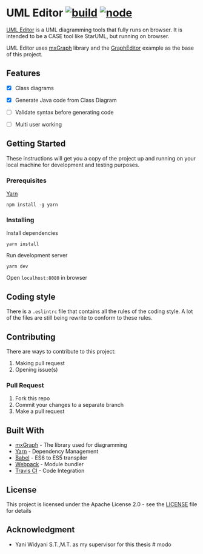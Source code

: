 # UML Editor  [![build](https://travis-ci.org/davidkwan95/uml-editor.svg?branch=master)]() [![node](https://img.shields.io/badge/Node.js-8.4.0-green.svg)]()

[UML Editor](https://davidkwan95.github.io/uml-editor) is a UML diagramming tools that fully runs on browser. It is intended to be a CASE tool like StarUML, but running on browser.

UML Editor uses [mxGraph](https://github.com/jgraph/mxgraph) library and the [GraphEditor](https://github.com/jgraph/mxgraph/tree/master/javascript/examples/grapheditor) example as the base of this project.


## Features
- [x] Class diagrams
- [x] Generate Java code from Class Diagram
- [ ] Validate syntax before generating code
- [ ] Multi user working


## Getting Started

These instructions will get you a copy of the project up and running on your local machine for development and testing purposes.

### Prerequisites

[Yarn](https://yarnpkg.com/en/)

```
npm install -g yarn
```

### Installing

Install dependencies

```
yarn install
```

Run development server

```
yarn dev
```

Open `localhost:8080` in browser


## Coding style

There is a `.eslintrc` file that contains all the rules of the coding style. A lot of the files are still being rewrite to conform to these rules.


## Contributing

There are ways to contribute to this project:
1. Making pull request
2. Opening issue(s)

### Pull Request
1. Fork this repo
2. Commit your changes to a separate branch
3. Make a pull request


## Built With

* [mxGraph](https://github.com/jgraph/mxgraph) - The library used for diagramming
* [Yarn](https://yarnpkg.com/en/) - Dependency Management
* [Babel](https://babeljs.io/) - ES6 to ES5 transpiler
* [Webpack](https://webpack.js.org/) - Module bundler
* [Travis CI](https://travis-ci.org/) - Code Integration

## License

This project is licensed under the Apache License 2.0 - see the [LICENSE](LICENSE) file for details


## Acknowledgment

* Yani Widyani S.T.,M.T. as my supervisor for this thesis
#   m o d o  
 